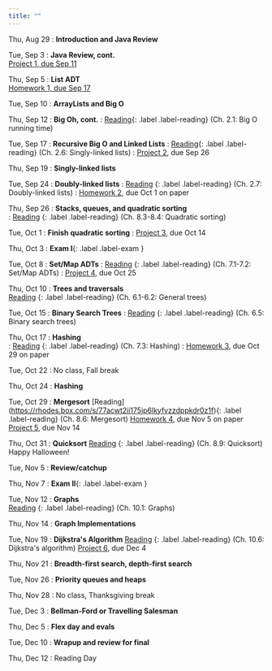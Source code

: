 ```yaml
---
title: ""
---
```


<!--- CS 241 Data Structures & Algorithms --->


Thu, Aug 29
: **Introduction and Java Review**  


Tue, Sep 3
: **Java Review, cont.**  
[Project 1, due Sep 11](projects/proj1)

Thu, Sep 5
: **List ADT**  
[Homework 1, due Sep 17](homework/hw1/hw1.pdf) 

Tue, Sep 10
: **ArrayLists and Big O**  

Thu, Sep 12
: **Big Oh, cont.**
: [Reading](https://rhodes.box.com/s/wjf7eyei6v16rbluzc4ci9rckup7hvro){: .label .label-reading} (Ch. 2.1: Big O running time)

Tue, Sep 17
: **Recursive Big O and Linked Lists**
: [Reading](https://rhodes.box.com/s/e9edx6ebgw4ipm61cl907trljwahk380){: .label .label-reading} (Ch. 2.6: Singly-linked lists) 
: [Project 2](projects/proj2), due Sep 26

Thu, Sep 19
: **Singly-linked lists**

Tue, Sep 24
: **Doubly-linked lists**
: [Reading](https://rhodes.box.com/s/0hnefr3dgk936tldg9wjh9nxwr11r6a5) {: .label .label-reading} (Ch. 2.7: Doubly-linked lists) 
: [Homework 2](homework/hw2/hw2.pdf), due Oct 1 on paper

Thu, Sep 26
: **Stacks, queues, and quadratic sorting**  
: [Reading](https://rhodes.box.com/s/ygehchmn8m7c5hzaneowzmhb6nqe2uj9) {: .label .label-reading} (Ch. 8.3-8.4: Quadratic sorting)
 
Tue, Oct 1 
: **Finish quadratic sorting**
: [Project 3](projects/proj3), due Oct 14  
  
Thu, Oct 3
: **Exam I**{: .label .label-exam }

Tue, Oct 8
: **Set/Map ADTs**
: [Reading](https://rhodes.box.com/s/lr88jmz6ok8eyfc97jrilsmn5fmm93a8) {: .label .label-reading} (Ch. 7.1-7.2: Set/Map ADTs)
: [Project 4](projects/proj4), due Oct 25 

Thu, Oct 10
: **Trees and traversals**  
[Reading](https://rhodes.box.com/s/ug21aeha2rbrbd4ovybuty3k5anqe6gl) {: .label .label-reading} (Ch. 6.1-6.2: General trees)

Tue, Oct 15
: **Binary Search Trees**
: [Reading](https://rhodes.box.com/s/3uvthh6s7uoahmwyu1vi6wlo2at1e55g) {: .label .label-reading} (Ch. 6.5: Binary search trees)

Thu, Oct 17
: **Hashing**  
: [Reading](https://rhodes.box.com/s/a3jk5a95msi8w5npdwoqsu05jh313uf8) {: .label .label-reading} (Ch. 7.3: Hashing) 
: [Homework 3](homework/hw3/hw3.pdf), due Oct 29 on paper

Tue, Oct 22
: No class, Fall break

Thu, Oct 24
: **Hashing**   

Tue, Oct 29
: **Mergesort**
[Reading] (https://rhodes.box.com/s/77acwt2ii175jp6lkyfvzzdppkdr0z1f){: .label .label-reading} (Ch. 8.6: Mergesort)
[Homework 4](homework/hw4/hw4.pdf), due Nov 5 on paper
[Project 5](projects/proj5), due Nov 14 

Thu, Oct 31
: **Quicksort**
[Reading](https://rhodes.box.com/s/bhl0chfajgxhoii22nnqkkgs632j4se7) {: .label .label-reading} (Ch. 8.9: Quicksort)   
Happy Halloween!

Tue, Nov 5
: **Review/catchup**  

Thu, Nov 7
: **Exam II**{: .label .label-exam } 

Tue, Nov 12
: **Graphs**  
[Reading](https://rhodes.box.com/s/vpgubmzkhc2nyl5m808e5pdstfgt9tbz) {: .label .label-reading} (Ch. 10.1: Graphs)

Thu, Nov 14
: **Graph Implementations**  

Tue, Nov 19
: **Dijkstra's Algorithm**
[Reading](https://rhodes.box.com/s/pp4pwn50elcvjddjh0djlrxyregoitsu) {: .label .label-reading} (Ch. 10.6: Dijkstra's algorithm) 
[Project 6](projects/proj6), due Dec 4

Thu, Nov 21
: **Breadth-first search, depth-first search**

Tue, Nov 26
: **Priority queues and heaps**  

Thu, Nov 28
: No class, Thanksgiving break

Tue, Dec 3
: **Bellman-Ford or Travelling Salesman**

Thu, Dec 5
: **Flex day and evals**

Tue, Dec 10
: **Wrapup and review for final**  

Thu, Dec 12
: Reading Day